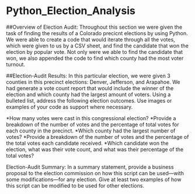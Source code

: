 # Python_Election_Analysis
##Overview of Election Audit: 
 Throughout this section we were given the task of finding the results of a Colorado precicnt elections by using Python. We were able to create a code that would iterate through all the votes, which were given to us by a CSV sheet, and find the candidate that won the election by popular vote. Not only were we able to find the candidate that won, we also appended the code to find which county had the most voter turnout.  

##Election-Audit Results:
  In this particular election, we were given 3 counties in this precinct elections: Denver, Jefferson, and Arapahoe. We had generate a vote count report that would include the winner of the election and which county had the largest amount of voters. 
Using a bulleted list, address the following election outcomes. Use images or examples of your code as support where necessary.

*How many votes were cast in this congressional election?
*Provide a breakdown of the number of votes and the percentage of total votes for each county in the precinct.
*Which county had the largest number of votes?
*Provide a breakdown of the number of votes and the percentage of the total votes each candidate received.
*Which candidate won the election, what was their vote count, and what was their percentage of the total votes?


Election-Audit Summary: In a summary statement, provide a business proposal to the election commission on how this script can be used—with some modifications—for any election. Give at least two examples of how this script can be modified to be used for other elections.
